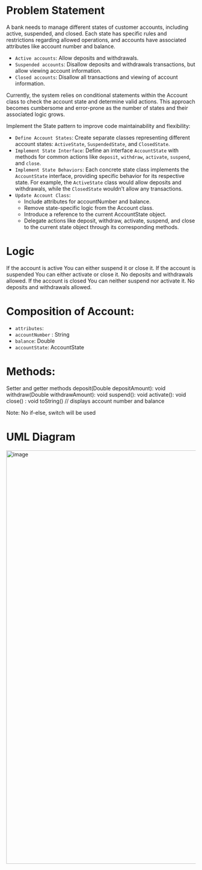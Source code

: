 # Problem Statement

A bank needs to manage different states of customer accounts, including active, suspended, and closed. Each state has specific rules and restrictions regarding allowed operations, and accounts have associated attributes like account number and balance.

* `Active accounts`: Allow deposits and withdrawals.
* `Suspended accounts`: Disallow deposits and withdrawals transactions, but allow viewing account information.
* `Closed accounts`: Disallow all transactions and viewing of account information.

Currently, the system relies on conditional statements within the Account class to check the account state and determine valid actions. This approach becomes cumbersome and error-prone as the number of states and their associated logic grows.

Implement the State pattern to improve code maintainability and flexibility:

* `Define Account States`: Create separate classes representing different account states: `ActiveState`, `SuspendedState`, and `ClosedState`.
* `Implement State Interface`: Define an interface `AccountState` with methods for common actions like `deposit`, `withdraw`, `activate`, `suspend`, and `close`.
* `Implement State Behaviors`: Each concrete state class implements the `AccountState` interface, providing specific behavior for its respective state. For example, the `ActiveState` class would allow deposits and withdrawals, while the `ClosedState` wouldn't allow any transactions.
* `Update Account Class`:
    - Include attributes for accountNumber and balance.
    - Remove state-specific logic from the Account class.
    - Introduce a reference to the current AccountState object.
    - Delegate actions like deposit, withdraw, activate, suspend, and close to the current state object through its corresponding methods.
 
# Logic

If the account is active You can either suspend it or close it.
If the account is suspended You can either activate or close it.
No deposits and withdrawals allowed.
If the account is closed You can neither suspend nor activate it.
No deposits and withdrawals allowed.

# Composition of Account:
* `attributes`:
* `accountNumber` : String
* `balance`:  Double
* `accountState`:  AccountState

# Methods:
Setter and getter methods
deposit(Double depositAmount): void
withdraw(Double withdrawAmount): void
suspend(): void
activate(): void
close() : void
toString()   // displays account number and balance

Note:  No if-else, switch will be used

# UML Diagram
<img width="1100" alt="image" src="https://github.com/aeroldtorregoza/statePattern/assets/143488240/38aec6b7-9904-4981-912a-8c1ca280acaf">







